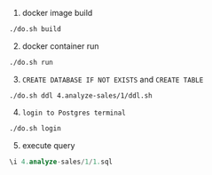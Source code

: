 1. docker image build

```sh
./do.sh build
```

2. docker container run

```sh
./do.sh run
```

3. `CREATE DATABASE IF NOT EXISTS` and `CREATE TABLE`

```
./do.sh ddl 4.analyze-sales/1/ddl.sh
```

4. `login to Postgres terminal`

```sh
./do.sh login
```

5. execute query

```sql
\i 4.analyze-sales/1/1.sql
```
